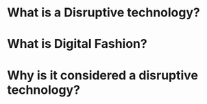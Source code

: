 # What is a Disruptive technology?

# What is Digital Fashion?

# Why is it considered a disruptive technology?
